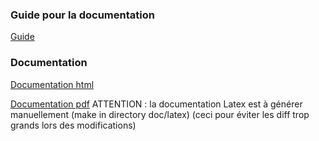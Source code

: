 ### Guide pour la documentation
[Guide](doc.pdf)

### Documentation
[Documentation html](https://htmlpreview.github.io/?https://raw.githubusercontent.com/mkRPGDev/mkRPG/gh-pages/doc/html/index.html)

[Documentation pdf](https://github.com/mkRPGDev/mkRPG/raw/gh-pages/doc/latex/refman.pdf)
ATTENTION : la documentation Latex est à générer manuellement (make in directory doc/latex) (ceci pour éviter les diff trop grands lors des modifications)
